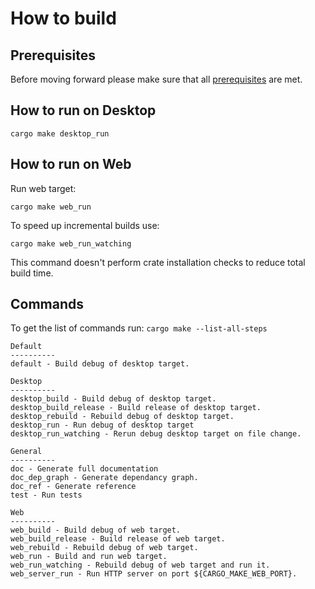 # How to build

## Prerequisites

Before moving forward please make sure that all [prerequisites](./Prerequisites.md) are met.

## How to run on Desktop

```
cargo make desktop_run
```

## How to run on Web

Run web target:

```
cargo make web_run
```

To speed up incremental builds use:

```
cargo make web_run_watching
```

This command doesn't perform crate installation checks to reduce total build time.


## Commands

To get the list of commands run: `cargo make --list-all-steps`

```
Default
----------
default - Build debug of desktop target.

Desktop
----------
desktop_build - Build debug of desktop target.
desktop_build_release - Build release of desktop target.
desktop_rebuild - Rebuild debug of desktop target.
desktop_run - Run debug of desktop target
desktop_run_watching - Rerun debug desktop target on file change.

General
----------
doc - Generate full documentation
doc_dep_graph - Generate dependancy graph.
doc_ref - Generate reference
test - Run tests

Web
----------
web_build - Build debug of web target.
web_build_release - Build release of web target.
web_rebuild - Rebuild debug of web target.
web_run - Build and run web target.
web_run_watching - Rebuild debug of web target and run it.
web_server_run - Run HTTP server on port ${CARGO_MAKE_WEB_PORT}.
```


